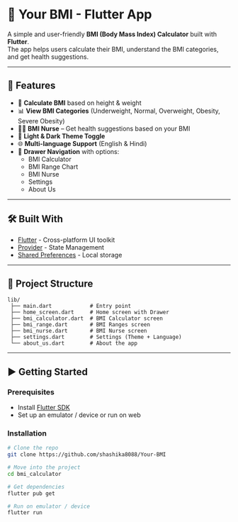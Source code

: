 # 📱 Your BMI - Flutter App

A simple and user-friendly **BMI (Body Mass Index) Calculator** built with **Flutter**.  
The app helps users calculate their BMI, understand the BMI categories, and get health suggestions.

---

## 🚀 Features
- 🔢 **Calculate BMI** based on height & weight
- 📊 **View BMI Categories** (Underweight, Normal, Overweight, Obesity, Severe Obesity)
- 👩‍⚕️ **BMI Nurse** – Get health suggestions based on your BMI
- 🎨 **Light & Dark Theme Toggle**
- 🌐 **Multi-language Support** (English & Hindi)
- 📝 **Drawer Navigation** with options:
  - BMI Calculator  
  - BMI Range Chart  
  - BMI Nurse  
  - Settings  
  - About Us  

---

## 🛠️ Built With
- [Flutter](https://flutter.dev/) - Cross-platform UI toolkit  
- [Provider](https://pub.dev/packages/provider) - State Management  
- [Shared Preferences](https://pub.dev/packages/shared_preferences) - Local storage  

---

## 📂 Project Structure
```text
lib/
 ├── main.dart            # Entry point
 ├── home_screen.dart     # Home screen with Drawer
 ├── bmi_calculator.dart  # BMI Calculator screen
 ├── bmi_range.dart       # BMI Ranges screen
 ├── bmi_nurse.dart       # BMI Nurse screen
 ├── settings.dart        # Settings (Theme + Language)
 └── about_us.dart        # About the app
```

---

## ▶️ Getting Started

### Prerequisites
- Install [Flutter SDK](https://flutter.dev/docs/get-started/install)
- Set up an emulator / device or run on web

### Installation
```bash
# Clone the repo
git clone https://github.com/shashika8088/Your-BMI

# Move into the project
cd bmi_calculator

# Get dependencies
flutter pub get

# Run on emulator / device
flutter run

